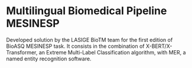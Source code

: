 # Multilingual Biomedical Pipeline MESINESP
 Developed solution by the LASIGE BioTM team for the first edition of BioASQ MESINESP task. It consists in the combination of X-BERT/X-Transformer, an Extreme Multi-Label Classification algorithm, with MER, a named entity recognition software.
